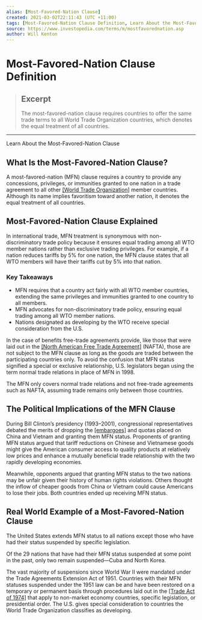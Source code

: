 ```yaml
---
alias: [Most-Favored-Nation Clause]
created: 2021-03-02T22:11:43 (UTC +11:00)
tags: [Most-Favored-Nation Clause Definition, Learn About the Most-Favored-Nation Clause]
source: https://www.investopedia.com/terms/m/mostfavorednation.asp
author: Will Kenton
---
```


# Most-Favored-Nation Clause Definition

> ## Excerpt
> The most-favored-nation clause requires countries to offer the same trade terms to all World Trade Organization countries, which denotes the equal treatment of all countries.

---

Learn About the Most-Favored-Nation Clause
## What Is the Most-Favored-Nation Clause?

A most-favored-nation (MFN) clause requires a country to provide any concessions, privileges, or immunities granted to one nation in a trade agreement to all other [[World Trade Organization]](https://www.investopedia.com/investing/what-is-the-world-trade-organization/) member countries. Although its name implies favoritism toward another nation, it denotes the equal treatment of all countries.

## Most-Favored-Nation Clause Explained

In international trade, MFN treatment is synonymous with non-discriminatory trade policy because it ensures equal trading among all WTO member nations rather than exclusive trading privileges. For example, if a nation reduces tariffs by 5% for one nation, the MFN clause states that all WTO members will have their tariffs cut by 5% into that nation.

### Key Takeaways

-   MFN requires that a country act fairly with all WTO member countries, extending the same privileges and immunities granted to one country to all members.
-   MFN advocates for non-discriminatory trade policy, ensuring equal trading among all WTO member nations.
-   Nations designated as developing by the WTO receive special consideration from the U.S.

In the case of benefits free-trade agreements provide, like those that were laid out in the [[North American Free Trade Agreement]](https://www.investopedia.com/terms/n/nafta.asp) (NAFTA), those are not subject to the MFN clause as long as the goods are traded between the participating countries only. To avoid the confusion that MFN status signified a special or exclusive relationship, U.S. legislators began using the term normal trade relations in place of MFN in 1998.

The MFN only covers normal trade relations and not free-trade agreements such as NAFTA, assuming trade remains only between those countries.

## The Political Implications of the MFN Clause

During Bill Clinton’s presidency (1993–2001), congressional representatives debated the merits of dropping the [[embargoes]](https://www.investopedia.com/terms/e/embargo.asp) and quotas placed on China and Vietnam and granting them MFN status. Proponents of granting MFN status argued that tariff reductions on Chinese and Vietnamese goods might give the American consumer access to quality products at relatively low prices and enhance a mutually beneficial trade relationship with the two rapidly developing economies.

Meanwhile, opponents argued that granting MFN status to the two nations may be unfair given their history of human rights violations. Others thought the inflow of cheaper goods from China or Vietnam could cause Americans to lose their jobs. Both countries ended up receiving MFN status.

## Real World Example of a Most-Favored-Nation Clause

The United States extends MFN status to all nations except those who have had their status suspended by specific legislation.

Of the 29 nations that have had their MFN status suspended at some point in the past, only two remain suspended—Cuba and North Korea.

The vast majority of suspensions since World War II were mandated under the Trade Agreements Extension Act of 1951. Countries with their MFN statuses suspended under the 1951 law can be and have been restored on a temporary or permanent basis through procedures laid out in the [[Trade Act of 1974]](https://www.investopedia.com/terms/t/trade-act-of-1974.asp) that apply to non-market economy countries, specific legislation, or presidential order. The U.S. gives special consideration to countries the World Trade Organization classifies as developing.
